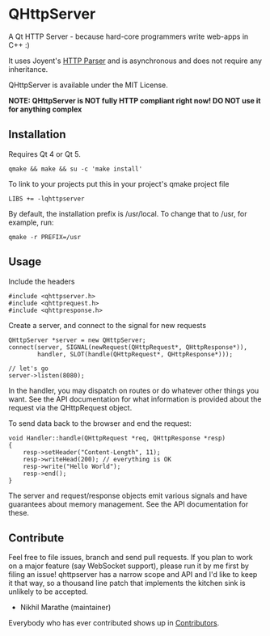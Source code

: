 QHttpServer
===========

A Qt HTTP Server - because hard-core programmers write web-apps in C++ :)

It uses Joyent's [HTTP Parser](http://github.com/joyent/http-parser) and is asynchronous and does not require any inheritance.

QHttpServer is available under the MIT License.

**NOTE: QHttpServer is NOT fully HTTP compliant right now! DO NOT use it for
anything complex**

Installation
------------

Requires Qt 4 or Qt 5.

    qmake && make && su -c 'make install'

To link to your projects put this in your project's qmake project file

    LIBS += -lqhttpserver

By default, the installation prefix is /usr/local. To change that to /usr,
for example, run:

    qmake -r PREFIX=/usr

Usage
-----

Include the headers

    #include <qhttpserver.h>
    #include <qhttprequest.h>
    #include <qhttpresponse.h>

Create a server, and connect to the signal for new requests

    QHttpServer *server = new QHttpServer;
    connect(server, SIGNAL(newRequest(QHttpRequest*, QHttpResponse*)),
            handler, SLOT(handle(QHttpRequest*, QHttpResponse*)));

    // let's go
    server->listen(8080);

In the handler, you may dispatch on routes or do whatever other things
you want. See the API documentation for what information
is provided about the request via the QHttpRequest object.

To send data back to the browser and end the request:

    void Handler::handle(QHttpRequest *req, QHttpResponse *resp)
    {
    	resp->setHeader("Content-Length", 11);
    	resp->writeHead(200); // everything is OK
    	resp->write("Hello World");
    	resp->end();
    }

The server and request/response objects emit various signals
and have guarantees about memory management. See the API documentation for
these.

Contribute
----------

Feel free to file issues, branch and send pull requests. If you plan to work on a major feature (say WebSocket support), please run it by me first by filing an issue! qhttpserver has a narrow scope and API and I'd like to keep it that way, so a thousand line patch that implements the kitchen sink is unlikely to be accepted.

- Nikhil Marathe (maintainer)

Everybody who has ever contributed shows up in [Contributors](https://github.com/nikhilm/qhttpserver/graphs/contributors).
